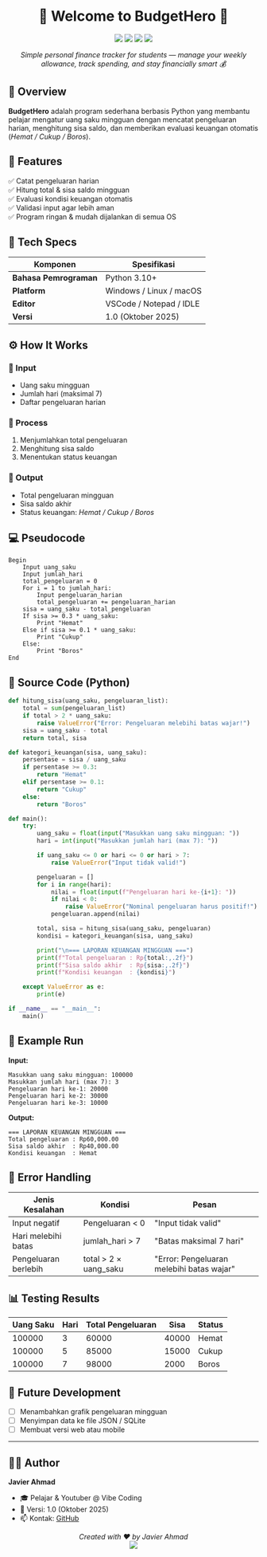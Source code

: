 <h1 align="center">💸 Welcome to <b>BudgetHero</b> 👋</h1>
<p align="center">
  <img src="https://img.shields.io/badge/version-1.0-blue.svg" />
  <img src="https://img.shields.io/badge/python-3.10%2B-yellow.svg" />
  <img src="https://img.shields.io/badge/license-open--source-blue.svg" />
  <img src="https://img.shields.io/badge/status-stable-brightgreen.svg" />
</p>

<p align="center">
  <i>Simple personal finance tracker for students — manage your weekly allowance, track spending, and stay financially smart 💰</i>
</p>

## 🧠 Overview

**BudgetHero** adalah program sederhana berbasis Python yang membantu pelajar mengatur uang saku mingguan dengan mencatat pengeluaran harian, menghitung sisa saldo, dan memberikan evaluasi keuangan otomatis (*Hemat / Cukup / Boros*).

## 🏁 Features

✅ Catat pengeluaran harian  
✅ Hitung total & sisa saldo mingguan  
✅ Evaluasi kondisi keuangan otomatis  
✅ Validasi input agar lebih aman  
✅ Program ringan & mudah dijalankan di semua OS

## 🧩 Tech Specs

| Komponen              | Spesifikasi                 |
| --------------------- | --------------------------- |
| **Bahasa Pemrograman** | Python 3.10+                |
| **Platform**           | Windows / Linux / macOS     |
| **Editor**             | VSCode / Notepad / IDLE      |
| **Versi**              | 1.0 (Oktober 2025)          |

## ⚙️ How It Works

### 🔹 Input
- Uang saku mingguan  
- Jumlah hari (maksimal 7)  
- Daftar pengeluaran harian  

### 🔹 Process
1. Menjumlahkan total pengeluaran  
2. Menghitung sisa saldo  
3. Menentukan status keuangan  

### 🔹 Output
- Total pengeluaran mingguan  
- Sisa saldo akhir  
- Status keuangan: *Hemat / Cukup / Boros*

## 💻 Pseudocode

```text
Begin
    Input uang_saku
    Input jumlah_hari
    total_pengeluaran = 0
    For i = 1 to jumlah_hari:
        Input pengeluaran_harian
        total_pengeluaran += pengeluaran_harian
    sisa = uang_saku - total_pengeluaran
    If sisa >= 0.3 * uang_saku:
        Print "Hemat"
    Else if sisa >= 0.1 * uang_saku:
        Print "Cukup"
    Else:
        Print "Boros"
End
````

## 🧮 Source Code (Python)

```python
def hitung_sisa(uang_saku, pengeluaran_list):
    total = sum(pengeluaran_list)
    if total > 2 * uang_saku:
        raise ValueError("Error: Pengeluaran melebihi batas wajar!")
    sisa = uang_saku - total
    return total, sisa

def kategori_keuangan(sisa, uang_saku):
    persentase = sisa / uang_saku
    if persentase >= 0.3:
        return "Hemat"
    elif persentase >= 0.1:
        return "Cukup"
    else:
        return "Boros"

def main():
    try:
        uang_saku = float(input("Masukkan uang saku mingguan: "))
        hari = int(input("Masukkan jumlah hari (max 7): "))

        if uang_saku <= 0 or hari <= 0 or hari > 7:
            raise ValueError("Input tidak valid!")

        pengeluaran = []
        for i in range(hari):
            nilai = float(input(f"Pengeluaran hari ke-{i+1}: "))
            if nilai < 0:
                raise ValueError("Nominal pengeluaran harus positif!")
            pengeluaran.append(nilai)

        total, sisa = hitung_sisa(uang_saku, pengeluaran)
        kondisi = kategori_keuangan(sisa, uang_saku)

        print("\n=== LAPORAN KEUANGAN MINGGUAN ===")
        print(f"Total pengeluaran : Rp{total:,.2f}")
        print(f"Sisa saldo akhir  : Rp{sisa:,.2f}")
        print(f"Kondisi keuangan  : {kondisi}")

    except ValueError as e:
        print(e)

if __name__ == "__main__":
    main()
```

## 🧾 Example Run

**Input:**

```
Masukkan uang saku mingguan: 100000
Masukkan jumlah hari (max 7): 3
Pengeluaran hari ke-1: 20000
Pengeluaran hari ke-2: 30000
Pengeluaran hari ke-3: 10000
```

**Output:**

```
=== LAPORAN KEUANGAN MINGGUAN ===
Total pengeluaran : Rp60,000.00
Sisa saldo akhir  : Rp40,000.00
Kondisi keuangan  : Hemat
```

## 🚨 Error Handling

| Jenis Kesalahan      | Kondisi               | Pesan                                     |
| -------------------- | --------------------- | ----------------------------------------- |
| Input negatif        | Pengeluaran < 0       | "Input tidak valid"                       |
| Hari melebihi batas  | jumlah_hari > 7       | "Batas maksimal 7 hari"                   |
| Pengeluaran berlebih | total > 2 × uang_saku | "Error: Pengeluaran melebihi batas wajar" |

## 📊 Testing Results

| Uang Saku | Hari | Total Pengeluaran | Sisa  | Status |
| --------- | ---- | ----------------- | ----- | ------ |
| 100000    | 3    | 60000             | 40000 | Hemat  |
| 100000    | 5    | 85000             | 15000 | Cukup  |
| 100000    | 7    | 98000             | 2000  | Boros  |

## 🚀 Future Development

* [ ] Menambahkan grafik pengeluaran mingguan
* [ ] Menyimpan data ke file JSON / SQLite
* [ ] Membuat versi web atau mobile

---

## 👨‍💻 Author

**Javier Ahmad**
- 🎓 Pelajar & Youtuber @ Vibe Coding
- 📅 Versi: 1.0 (Oktober 2025)
- 📫 Kontak: [GitHub](https://github.com/DeJavi08)

<p align="center">
  <i>Created with ❤️ by Javier Ahmad</i><br>
  <img src="https://img.shields.io/badge/BudgetHero-Built%20with%20Python-blue?logo=python" />
</p>
